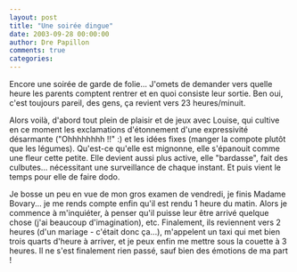 ```yaml
---
layout: post
title: "Une soirée dingue"
date: 2003-09-28 00:00:00
author: Dre Papillon
comments: true
categories: 
---
```



Encore une soirée de garde de folie...  J'omets de demander vers quelle heure les parents comptent rentrer et en quoi consiste leur sortie.  Ben oui, c'est toujours pareil, des gens, ça revient vers 23 heures/minuit.

Alors voilà, d'abord tout plein de plaisir et de jeux avec Louise, qui cultive en ce moment les exclamations d'étonnement d'une expressivité désarmante ("Ohhhhhhhh !!" :) et les idées fixes (manger la compote plutôt que les légumes).  Qu'est-ce qu'elle est mignonne, elle s'épanouit comme une fleur cette petite.  Elle devient aussi plus active, elle "bardasse", fait des culbutes... nécessitant une surveillance de chaque instant.  Et puis vient le temps pour elle de faire dodo.

Je bosse un peu en vue de mon gros examen de vendredi, je finis Madame Bovary... je me rends compte enfin qu'il est rendu 1 heure du matin.  Alors je commence à m'inquiéter, à penser qu'il puisse leur être arrivé quelque chose (j'ai beaucoup d'imagination), etc.  Finalement, ils reviennent vers 2 heures (d'un mariage - c'était donc ça...), m'appelent un taxi qui met bien trois quarts d'heure à arriver, et je peux enfin me mettre sous la couette à 3 heures.  Il ne s'est finalement rien passé, sauf bien des émotions de ma part !